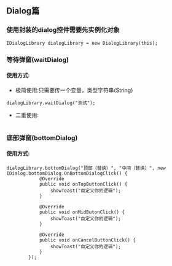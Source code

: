 ## Dialog篇
### 使用封装的dialog控件需要先实例化对象
```
IDialogLibrary dialogLibrary = new DialogLibrary(this);
```
### 等待弹窗(waitDialog)
#### 使用方式:

- 极简使用:只需要传一个变量，类型字符串(String)
```
dialogLibrary.waitDialog("测试");
```

- 二重使用:
```

```

### 底部弹窗(bottomDialog)
#### 使用方式:
```
dialogLibrary.bottomDialog("顶部（替换）", "中间（替换）", new IDialog.bottomDialog.OnBottomDialogClick() {
            @Override
            public void onTopButtonClick() {
                showToast("自定义你的逻辑");
            }

            @Override
            public void onMidButonClick() {
                showToast("自定义你的逻辑");
            }

            @Override
            public void onCancelButtonClick() {
                showToast("自定义你的逻辑");
            }
        });
```

